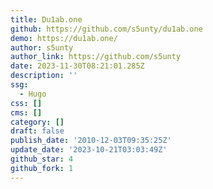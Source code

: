 ```yaml
---
title: Du1ab.one
github: https://github.com/s5unty/du1ab.one
demo: https://du1ab.one/
author: s5unty
author_link: https://github.com/s5unty
date: 2023-11-30T08:21:01.285Z
description: ''
ssg:
  - Hugo
css: []
cms: []
category: []
draft: false
publish_date: '2010-12-03T09:35:25Z'
update_date: '2023-10-21T03:03:49Z'
github_star: 4
github_fork: 1
---
```

